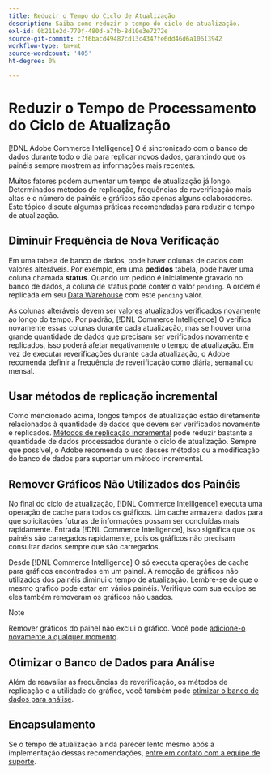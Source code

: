 ```yaml
---
title: Reduzir o Tempo do Ciclo de Atualização
description: Saiba como reduzir o tempo do ciclo de atualização.
exl-id: 0b211e2d-770f-480d-a7fb-8d10e3e7272e
source-git-commit: c7f6bacd49487cd13c4347fe6dd46d6a10613942
workflow-type: tm+mt
source-wordcount: '405'
ht-degree: 0%

---
```


# Reduzir o Tempo de Processamento do Ciclo de Atualização

[!DNL Adobe Commerce Intelligence] O é sincronizado com o banco de dados durante todo o dia para replicar novos dados, garantindo que os painéis sempre mostrem as informações mais recentes.

Muitos fatores podem aumentar um tempo de atualização já longo. Determinados métodos de replicação, frequências de reverificação mais altas e o número de painéis e gráficos são apenas alguns colaboradores. Este tópico discute algumas práticas recomendadas para reduzir o tempo de atualização.

## Diminuir Frequência de Nova Verificação

Em uma tabela de banco de dados, pode haver colunas de dados com valores alteráveis. Por exemplo, em uma **pedidos** tabela, pode haver uma coluna chamada **status**. Quando um pedido é inicialmente gravado no banco de dados, a coluna de status pode conter o valor `pending`. A ordem é replicada em seu [Data Warehouse](../data-analyst/data-warehouse-mgr/tour-dwm.md) com este `pending` valor.

As colunas alteráveis devem ser [valores atualizados verificados novamente](../data-analyst/data-warehouse-mgr/cfg-data-rechecks.md) ao longo do tempo. Por padrão, [!DNL Commerce Intelligence] O verifica novamente essas colunas durante cada atualização, mas se houver uma grande quantidade de dados que precisam ser verificados novamente e replicados, isso poderá afetar negativamente o tempo de atualização. Em vez de executar reverificações durante cada atualização, o Adobe recomenda definir a frequência de reverificação como diária, semanal ou mensal.

## Usar métodos de replicação incremental

Como mencionado acima, longos tempos de atualização estão diretamente relacionados à quantidade de dados que devem ser verificados novamente e replicados. [Métodos de replicação incremental](../data-analyst/data-warehouse-mgr/cfg-replication-methods.md) pode reduzir bastante a quantidade de dados processados durante o ciclo de atualização. Sempre que possível, o Adobe recomenda o uso desses métodos ou a modificação do banco de dados para suportar um método incremental.

## Remover Gráficos Não Utilizados dos Painéis

No final do ciclo de atualização, [!DNL Commerce Intelligence] executa uma operação de cache para todos os gráficos. Um cache armazena dados para que solicitações futuras de informações possam ser concluídas mais rapidamente. Entrada [!DNL Commerce Intelligence], isso significa que os painéis são carregados rapidamente, pois os gráficos não precisam consultar dados sempre que são carregados.

Desde [!DNL Commerce Intelligence] O só executa operações de cache para gráficos encontrados em um painel. A remoção de gráficos não utilizados dos painéis diminui o tempo de atualização. Lembre-se de que o mesmo gráfico pode estar em vários painéis. Verifique com sua equipe se eles também removeram os gráficos não usados.

>[!NOTE]
>
>Remover gráficos do painel não exclui o gráfico. Você pode [adicione-o novamente a qualquer momento](../data-user/dashboards/add-charts-dashboard.md).

## Otimizar o Banco de Dados para Análise

Além de reavaliar as frequências de reverificação, os métodos de replicação e a utilidade do gráfico, você também pode [otimizar o banco de dados para análise](../best-practices/opt-db-analysis.md).

## Encapsulamento

Se o tempo de atualização ainda parecer lento mesmo após a implementação dessas recomendações, [entre em contato com a equipe de suporte](https://experienceleague.adobe.com/docs/commerce-knowledge-base/kb/troubleshooting/miscellaneous/mbi-service-policies.html).
